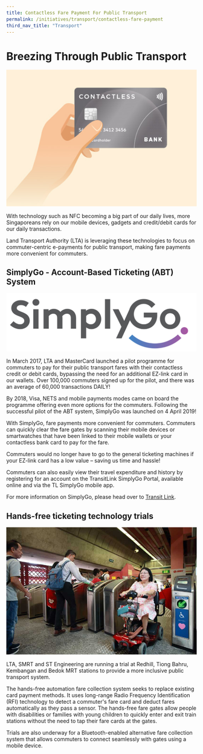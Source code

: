 ```yaml
---
title: Contactless Fare Payment For Public Transport
permalink: /initiatives/transport/contactless-fare-payment
third_nav_title: "Transport"
---
```


# Breezing Through Public Transport 

![contactless payments on public transport](/images/initiatives/contactless-payment-transport.jpg)

With technology such as NFC becoming a big part of our daily lives, more Singaporeans rely on our mobile devices, gadgets and credit/debit cards for our daily transactions. 

Land Transport Authority (LTA) is leveraging these technologies to focus on commuter-centric e-payments for public transport, making fare payments more convenient for commuters.

## SimplyGo - Account-Based Ticketing (ABT) System

![SimplyGo logo](/images/initiatives/SimplyGo-Logo.png)

In March 2017, LTA and MasterCard launched a pilot programme for commuters to pay for their public transport fares with their contactless credit or debit cards, bypassing the need for an additional EZ-link card in our wallets.  Over 100,000 commuters signed up for the pilot, and there was an average of 60,000 transactions DAILY! 

By 2018, Visa, NETS and mobile payments modes came on board the programme offering even more options for the commuters. Following the successful pilot of the ABT system, SimplyGo was launched on 4 April 2019! 

With SimplyGo, fare payments more convenient for commuters. Commuters can quickly clear the fare gates by scanning their mobile devices or smartwatches that have been linked to their mobile wallets or your contactless bank card to pay for the fare. 

Commuters would no longer have to go to the general ticketing machines if your EZ-link card has a low value – saving us time and hassle!

Commuters can also easily view their travel expenditure and history by registering for an account on the TransitLink SimplyGo Portal, available online and via the TL SimplyGo mobile app.

For more information on SimplyGo, please head over to <a href="https://simplygo.transitlink.com.sg/" target="_blank">Transit Link</a>.

## Hands-free ticketing technology trials

![hands free ticketing trial](/images/initiatives/Smrt-hands-free-trial.jpeg)

LTA, SMRT and ST Engineering are running a trial at Redhill, Tiong Bahru, Kembangan and Bedok MRT stations to provide a more inclusive public transport system.

The hands-free automation fare collection system seeks to replace existing card payment methods. It uses long-range Radio Frequency Identification (RFI) technology to detect a commuter's fare card and deduct fares automatically as they pass a sensor. The hands-free fare gates allow people with disabilities or families with young children to quickly enter and exit train stations without the need to tap their fare cards at the gates.

Trials are also underway for a Bluetooth-enabled alternative fare collection system that allows commuters to connect seamlessly with gates using a mobile device. 
